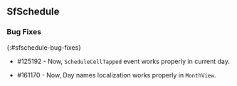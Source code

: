 ## SfSchedule

### Bug Fixes
{:#sfschedule-bug-fixes}

* \#125192  - Now, `ScheduleCellTapped` event works properly in current day.

* \#161170  - Now, Day names localization works properly in `MonthView`.
